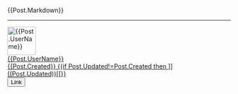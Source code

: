 {{Post.Markdown}}

----------

<div class='footer'>
<a href="/Community/Author/{{Post.UserId}}">
<img alt='{{Post.UserName}}' with='64' height='64' src='{{Post.AvatarUrl}}?Width=64&Height=64'/>
<div class='authorInfo'>
<span class='author'>{{Post.UserName}}</span>
<br/>
<span class='created'>{{Post.Created}}</span>
{{if Post.Updated!=Post.Created then ]]
<br/><span class='updated'>((Post.Updated))</span>[[}}
</div></a>
<div class="toolbar">
<button type="button" onclick="OpenLink('/Community/Post/{{Post.Link}}')">Link</button>
</div></div>
